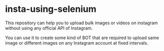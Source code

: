 # insta-using-selenium

This repository can help you to upload bulk images or videos on instagram without using any official API of Instagram.

You can use it to create some kind of BOT that are required to upload same image or different images on any Instagram account at fixed intervals.


